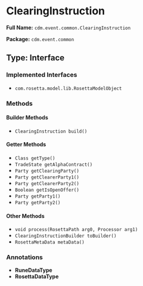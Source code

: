 # ClearingInstruction

**Full Name:** `cdm.event.common.ClearingInstruction`

**Package:** `cdm.event.common`

## Type: Interface

### Implemented Interfaces

- `com.rosetta.model.lib.RosettaModelObject`

### Methods

#### Builder Methods

- `ClearingInstruction build()`

#### Getter Methods

- `Class getType()`
- `TradeState getAlphaContract()`
- `Party getClearingParty()`
- `Party getClearerParty1()`
- `Party getClearerParty2()`
- `Boolean getIsOpenOffer()`
- `Party getParty1()`
- `Party getParty2()`

#### Other Methods

- `void process(RosettaPath arg0, Processor arg1)`
- `ClearingInstructionBuilder toBuilder()`
- `RosettaMetaData metaData()`

### Annotations

- **RuneDataType**
- **RosettaDataType**

